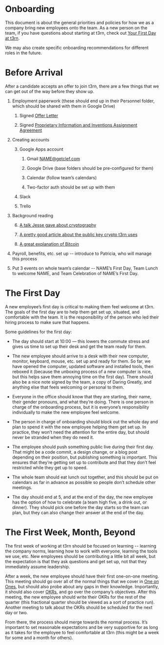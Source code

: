 # Onboarding

This document is about the general priorities and policies for how we as a company bring new employees onto the team. As a new person on the team, if you have questions about starting at t3rn, check out [Your First Day at t3rn](https://docs.google.com/document/d/1vvJfWH7lP808mAlKPr8JwUx0HvkiidzS_bkwB8wqA7M).

We may also create specific onboarding recommendations for different roles in the future.

# Before Arrival

After a candidate accepts an offer to join t3rn, there are a few things that we can get out of the way before they show up.

1. Employment paperwork (these should end up in their Personnel folder, which should be shared with them in Google Drive)

    1. Signed [Offer Letter](https://docs.google.com/document/d/1WUiY-mzKHJblc6MatcyZcqWqdnhe_D4fl0RvFXR7dz0)

    2. Signed [Proprietary Information and Inventions Assignment Agreement](https://docs.google.com/document/d/10RI3ne-OLjU8cwuwVuYA3H_pQdEW1pioz1zIAJ3nOLY)

2. Creating accounts

    3. Google Apps account

        1. Gmail [NAME@getclef.com](mailto:NAME@getclef.com)

        2. Google Drive (base folders should be pre-configured for them)

        3. Calendar (follow team’s calendars)

        4. Two-factor auth should be set up with them

    4. Slack

    5. Trello

3. Background reading

    6. [A talk Jesse gave about cryptography](http://wordpress.tv/2014/05/20/jesse-pollak-crypto-101-demystifying-the-cryptography-behind-wordpress/)

    7. [A pretty good article about the public key crypto t3rn uses](https://medium.com/@vrypan/explaining-public-key-cryptography-to-non-geeks-f0994b3c2d5)

    8. [A great explanation of Bitcoin](http://priceonomics.com/post/47135650437/are-bitcoins-the-future)

4. Payroll, benefits, etc. set up -- introduce to Patricia, who will manage this process

5. Put 3 events on whole team’s calendar -- NAME’s First Day, Team Lunch to welcome NAME, and Team Celebration of NAME’s First Day.

# The First Day

A new employee’s first day is critical to making them feel welcome at t3rn. The goals of the first day are to help them get set up, situated, and comfortable with the team. It is the responsibility of the person who led their hiring process to make sure that happens.

Some guidelines for the first day:

* The day should start at 10:00 — this lowers the commute stress and gives us time to set up their desk and get the team ready for them.

* The new employee should arrive to a desk with their new computer, monitor, keyboard, mouse, etc. set up and ready for them. So far, we have opened the computer, updated software and installed tools, then reboxed it (because the unboxing process of a new computer is nice, but this helps save them annoying time on the first day). There should also be a nice note signed by the team, a copy of Daring Greatly, and anything else that feels welcoming or personal to them.

* Everyone in the office should know that they are starting, their name, their gender pronouns, and what they’re doing. There is one person in charge of the onboarding process, but it is everyone’s responsibility individually to make the new employee feel welcome.

* The person in charge of onboarding should block out the whole day and plan to spend it with the new employee helping them get set up. In practice, they won’t need the attention for the entire day, but should never be stranded when they do need it.

* The employee should push something public live during their first day. That might be a code commit, a design change, or a blog post depending on their position, but publishing something is important. This ensures that they’re getting set up to contribute and that they don’t feel restricted while they get up to speed.

* The whole team should eat lunch out together, and this should be put on calendars as far in advance as possible so people don’t schedule other meetings.

* The day should end at 5, and at the end of the day, the new employee has the option of how to celebrate (a team high five, a drink out, or dinner). They should pick one before the day starts so the team can plan, but they can also change their answer at the end of the day.

# The First Week, Month, Beyond

The first week of working at t3rn should be focused on learning -- learning the company norms, learning how to work with everyone, learning the tools we use, etc. New employees should be contributing a little bit all week, but the expectation is that they ask questions and get set up, not that they immediately assume leadership.

After a week, the new employee should have their first one-on-one meeting. This meeting should go over all of the normal things that we cover in [One on Ones](https://docs.google.com/open?authuser=b%40getclef.com&id=1yVp1XzfjmHkwf_vQf-COInCHj2xd3b7ne_77YSleRgc), but should also probe about any gaps in their knowledge. Importantly, it should also cover [OKRs](https://docs.google.com/open?authuser=b%40getclef.com&id=1ZpDWejQiU5gDWz2mFPvOhdf1g2Xc6vu1kdrlCp3SimU), and go over the company’s objectives. After this meeting, the new employee should write their OKRs for the rest of the quarter (this fractional quarter should be viewed as a sort of practice run). Another meeting to talk about the OKRs should be scheduled for the next day or two.

From there, the process should merge towards the normal process. It’s important to set reasonable expectations and be very supportive for as long as it takes for the employee to feel comfortable at t3rn (this might be a week for some and a month for others).
